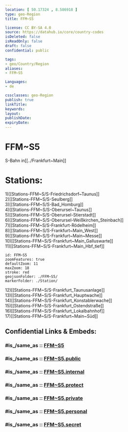 ```yaml
---
location: [ 50.17324 , 8.586918 ] 
type: geo-Region
title: FFM~S5

license: CC BY-SA 4.0
source: https://datahub.io/core/country-codes
isDeleted: false
isReadOnly: false
draft: false
confidential: public

tags:
- geo/Country/Region
aliases:
- FFM~S5

Languages:
- de

cssclasses: geo-Region
publish: true
linkTitle: 
keywords: 
layout: 
publishDate: 
expiryDate: 
---
```


# FFM~S5

S-Bahn in[[../Frankfurt~Main]]  

# Stations:
1)[[Stations-FFM~S/S-Friedrichsdorf~Taunus]]  
2)[[Stations-FFM~S/S-Seulberg]]  
3)[[Stations-FFM~S/S-Bad_Homburg]]  
4)[[Stations-FFM~S/S-Oberursel~Taunus]]  
5)[[Stations-FFM~S/S-Oberursel-Stierstadt]]  
6)[[Stations-FFM~S/S-Oberursel-Weißkirchen_Steinbach]]  
7)[[Stations-FFM~S/S-Frankfurt-Rödelheim]]  
8)[[Stations-FFM~S/S-Frankfurt~Main_West]]  
9)[[Stations-FFM~S/S-Frankfurt~Main~Messe]]  
10)[[Stations-FFM~S/S-Frankfurt~Main_Galluswarte]]  
11)[[Stations-FFM~S/S-Frankfurt~Main_Hbf_tief]]  

```leaflet
id: FFM~S5
zoomFeatures: true 
defaultZoom: 11 
maxZoom: 18
stroke: red
geojsonFolder: ./FFM~S5/
markerFolder: ./Station/
```

12)[[Stations-FFM~S/S-Frankfurt_Taunusanlage]]  
13)[[Stations-FFM~S/S-Frankfurt_Hauptwache]]  
14)[[Stations-FFM~S/S-Frankfurt_Konstablerwache]]  
15)[[Stations-FFM~S/S-Frankfurt_Ostendstraße]]  
16)[[Stations-FFM~S/S-Frankfurt_Lokalbahnhof]]  
17)[[Stations-FFM~S/S-Frankfurt~Main~Süd]]  


## Confidential Links & Embeds: 

### #is_/same_as :: [FFM~S5](/_Standards/Earth/Continent/Europe/Europe~Central/Germany/Germany~West/Hessen/counties~Hessen/Frankfurt~Main/FFM~S5.md) 

### #is_/same_as :: [FFM~S5.public](/_public/Earth/Continent/Europe/Europe~Central/Germany/Germany~West/Hessen/counties~Hessen/Frankfurt~Main/FFM~S5.public.md) 

### #is_/same_as :: [FFM~S5.internal](/_internal/Earth/Continent/Europe/Europe~Central/Germany/Germany~West/Hessen/counties~Hessen/Frankfurt~Main/FFM~S5.internal.md) 

### #is_/same_as :: [FFM~S5.protect](/_protect/Earth/Continent/Europe/Europe~Central/Germany/Germany~West/Hessen/counties~Hessen/Frankfurt~Main/FFM~S5.protect.md) 

### #is_/same_as :: [FFM~S5.private](/_private/Earth/Continent/Europe/Europe~Central/Germany/Germany~West/Hessen/counties~Hessen/Frankfurt~Main/FFM~S5.private.md) 

### #is_/same_as :: [FFM~S5.personal](/_personal/Earth/Continent/Europe/Europe~Central/Germany/Germany~West/Hessen/counties~Hessen/Frankfurt~Main/FFM~S5.personal.md) 

### #is_/same_as :: [FFM~S5.secret](/_secret/Earth/Continent/Europe/Europe~Central/Germany/Germany~West/Hessen/counties~Hessen/Frankfurt~Main/FFM~S5.secret.md)

